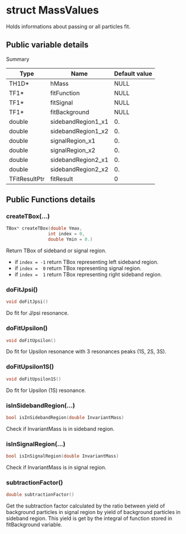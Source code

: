 # struct MassValues

Holds informations about passing or all particles fit.

## Public variable details

Summary

| Type          | Name                 | Default value |
|---------------|----------------------|---------------|
| TH1D*         | hMass                | NULL          |
| TF1*          | fitFunction          | NULL          |
| TF1*          | fitSignal            | NULL          |
| TF1*          | fitBackground        | NULL          |
| double        | sidebandRegion1_x1   | 0.            |
| double        | sidebandRegion1_x2   | 0.            |
| double        | signalRegion_x1      | 0.            |
| double        | signalRegion_x2      | 0.            |
| double        | sidebandRegion2_x1   | 0.            |
| double        | sidebandRegion2_x2   | 0.            |
| TFitResultPtr | fitResult            | 0             |

## Public Functions details

### createTBox(...)

```cpp
TBox* createTBox(double Ymax,
                int index = 0,
                double Ymin = 0.)
```

Return TBox of sideband or signal region.

* if  `index = -1` return TBox representing left sideband region.
* if  `index =  0` return TBox representing signal region.
* if  `index =  1` return TBox representing right sideband region.

### doFitJpsi()

```cpp
void doFitJpsi()
```

Do fit for J/psi resonance.

### doFitUpsilon()

```cpp
void doFitUpsilon()
```

Do fit for Upsilon resonance with 3 resonances peaks (1S, 2S, 3S).

### doFitUpsilon1S()

```cpp
void doFitUpsilon1S()
```

Do fit for Upsilon (1S) resonance.

### isInSidebandRegion(...)

```cpp
bool isInSidebandRegion(double InvariantMass)
```

Check if InvariantMass is in sideband region.

### isInSignalRegion(...)

```cpp
bool isInSignalRegion(double InvariantMass)
```

Check if InvariantMass is in signal region.

### subtractionFactor()

```cpp
double subtractionFactor()
```

Get the subtraction factor calculated by the ratio between yield of background particles in signal region by yield of background particles in sideband region. This yield is get by the integral of function stored in fitBackground variable.
